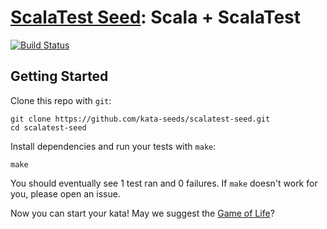 # [ScalaTest Seed](https://github.com/kata-seeds/scalatest-seed): Scala + ScalaTest
[![Build Status](https://travis-ci.org/kata-seeds/scalatest-seed.svg?branch=master)](https://travis-ci.org/kata-seeds/scalatest-seed)

## Getting Started

Clone this repo with `git`:

    git clone https://github.com/kata-seeds/scalatest-seed.git
    cd scalatest-seed

Install dependencies and run your tests with `make`:

    make

You should eventually see 1 test ran and 0 failures. If `make` doesn't work for you, please open an issue.

Now you can start your kata! May we suggest the [Game of Life](http://en.wikipedia.org/wiki/Conway's_Game_of_Life)?
